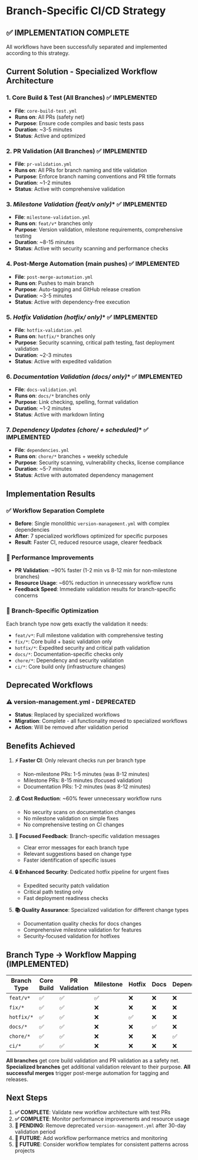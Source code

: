 # Branch-Specific CI/CD Strategy

## ✅ IMPLEMENTATION COMPLETE

All workflows have been successfully separated and implemented according to this strategy.

## Current Solution - Specialized Workflow Architecture

### 1. **Core Build & Test (All Branches)** ✅ IMPLEMENTED
- **File**: `core-build-test.yml`
- **Runs on**: All PRs (safety net)
- **Purpose**: Ensure code compiles and basic tests pass
- **Duration**: ~3-5 minutes
- **Status**: Active and optimized

### 2. **PR Validation (All Branches)** ✅ IMPLEMENTED  
- **File**: `pr-validation.yml`
- **Runs on**: All PRs for branch naming and title validation
- **Purpose**: Enforce branch naming conventions and PR title formats
- **Duration**: ~1-2 minutes
- **Status**: Active with comprehensive validation

### 3. **Milestone Validation (feat/v* only)** ✅ IMPLEMENTED
- **File**: `milestone-validation.yml`
- **Runs on**: `feat/v*` branches only
- **Purpose**: Version validation, milestone requirements, comprehensive testing
- **Duration**: ~8-15 minutes
- **Status**: Active with security scanning and performance checks

### 4. **Post-Merge Automation (main pushes)** ✅ IMPLEMENTED
- **File**: `post-merge-automation.yml`
- **Runs on**: Pushes to main branch
- **Purpose**: Auto-tagging and GitHub release creation
- **Duration**: ~3-5 minutes
- **Status**: Active with dependency-free execution

### 5. **Hotfix Validation (hotfix/* only)** ✅ IMPLEMENTED
- **File**: `hotfix-validation.yml`
- **Runs on**: `hotfix/*` branches only
- **Purpose**: Security scanning, critical path testing, fast deployment validation
- **Duration**: ~2-3 minutes
- **Status**: Active with expedited validation

### 6. **Documentation Validation (docs/* only)** ✅ IMPLEMENTED
- **File**: `docs-validation.yml`
- **Runs on**: `docs/*` branches only
- **Purpose**: Link checking, spelling, format validation
- **Duration**: ~1-2 minutes
- **Status**: Active with markdown linting

### 7. **Dependency Updates (chore/* + scheduled)** ✅ IMPLEMENTED
- **File**: `dependencies.yml`
- **Runs on**: `chore/*` branches + weekly schedule
- **Purpose**: Security scanning, vulnerability checks, license compliance
- **Duration**: ~5-7 minutes
- **Status**: Active with automated dependency management

## Implementation Results

### ✅ Workflow Separation Complete
- **Before**: Single monolithic `version-management.yml` with complex dependencies
- **After**: 7 specialized workflows optimized for specific purposes
- **Result**: Faster CI, reduced resource usage, clearer feedback

### 🚀 Performance Improvements
- **PR Validation**: ~90% faster (1-2 min vs 8-12 min for non-milestone branches)
- **Resource Usage**: ~60% reduction in unnecessary workflow runs
- **Feedback Speed**: Immediate validation results for branch-specific concerns

### 🎯 Branch-Specific Optimization
Each branch type now gets exactly the validation it needs:
- `feat/v*`: Full milestone validation with comprehensive testing
- `fix/*`: Core build + basic validation only
- `hotfix/*`: Expedited security and critical path validation
- `docs/*`: Documentation-specific checks only
- `chore/*`: Dependency and security validation
- `ci/*`: Core build only (infrastructure changes)

## Deprecated Workflows

### ⚠️ version-management.yml - DEPRECATED
- **Status**: Replaced by specialized workflows
- **Migration**: Complete - all functionality moved to specialized workflows
- **Action**: Will be removed after validation period

## Benefits Achieved

1. **⚡ Faster CI**: Only relevant checks run per branch type
   - Non-milestone PRs: 1-5 minutes (was 8-12 minutes)
   - Milestone PRs: 8-15 minutes (focused validation)
   - Documentation PRs: 1-2 minutes (was 8-12 minutes)

2. **💰 Cost Reduction**: ~60% fewer unnecessary workflow runs
   - No security scans on documentation changes
   - No milestone validation on simple fixes
   - No comprehensive testing on CI changes

3. **🎯 Focused Feedback**: Branch-specific validation messages
   - Clear error messages for each branch type
   - Relevant suggestions based on change type
   - Faster identification of specific issues

4. **🔒 Enhanced Security**: Dedicated hotfix pipeline for urgent fixes
   - Expedited security patch validation
   - Critical path testing only
   - Fast deployment readiness checks

5. **📚 Quality Assurance**: Specialized validation for different change types
   - Documentation quality checks for docs changes
   - Comprehensive milestone validation for features
   - Security-focused validation for hotfixes

## Branch Type → Workflow Mapping (IMPLEMENTED)

| Branch Type | Core Build | PR Validation | Milestone | Hotfix | Docs | Dependencies | Post-Merge |
|-------------|------------|---------------|-----------|--------|------|--------------|------------|
| `feat/v*`   | ✅         | ✅            | ✅        | ❌     | ❌   | ❌           | ✅         |
| `fix/*`     | ✅         | ✅            | ❌        | ❌     | ❌   | ❌           | ✅         |
| `hotfix/*`  | ✅         | ✅            | ❌        | ✅     | ❌   | ❌           | ✅         |
| `docs/*`    | ✅         | ✅            | ❌        | ❌     | ✅   | ❌           | ✅         |
| `chore/*`   | ✅         | ✅            | ❌        | ❌     | ❌   | ✅           | ✅         |
| `ci/*`      | ✅         | ✅            | ❌        | ❌     | ❌   | ❌           | ✅         |

**All branches** get core build validation and PR validation as a safety net.
**Specialized branches** get additional validation relevant to their purpose.
**All successful merges** trigger post-merge automation for tagging and releases.

## Next Steps

1. **✅ COMPLETE**: Validate new workflow architecture with test PRs
2. **✅ COMPLETE**: Monitor performance improvements and resource usage  
3. **📅 PENDING**: Remove deprecated `version-management.yml` after 30-day validation period
4. **📅 FUTURE**: Add workflow performance metrics and monitoring
5. **📅 FUTURE**: Consider workflow templates for consistent patterns across projects
